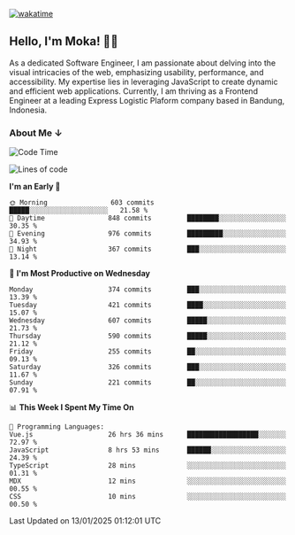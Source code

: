 [![wakatime](https://wakatime.com/badge/user/af9abd23-dba3-4dbe-973c-b045a9417a55.svg?style=social)](https://wakatime.com/@af9abd23-dba3-4dbe-973c-b045a9417a55)
## Hello, I'm Moka! 👋🏼


As a dedicated Software Engineer, I am passionate about delving into the visual intricacies of the web, emphasizing usability, performance, and accessibility. My expertise lies in leveraging JavaScript to create dynamic and efficient web applications. Currently, I am thriving as a Frontend Engineer at a leading Express Logistic Plaform company based in Bandung, Indonesia.

### About Me ↓

<!--START_SECTION:waka-->
![Code Time](http://img.shields.io/badge/Code%20Time-11%2C525%20hrs%2010%20mins-blue)

![Lines of code](https://img.shields.io/badge/From%20Hello%20World%20I%27ve%20Written-4.2%20million%20lines%20of%20code-blue)

**I'm an Early 🐤** 

```text
🌞 Morning                603 commits         █████░░░░░░░░░░░░░░░░░░░░   21.58 % 
🌆 Daytime                848 commits         ████████░░░░░░░░░░░░░░░░░   30.35 % 
🌃 Evening                976 commits         █████████░░░░░░░░░░░░░░░░   34.93 % 
🌙 Night                  367 commits         ███░░░░░░░░░░░░░░░░░░░░░░   13.14 % 
```
📅 **I'm Most Productive on Wednesday** 

```text
Monday                   374 commits         ███░░░░░░░░░░░░░░░░░░░░░░   13.39 % 
Tuesday                  421 commits         ████░░░░░░░░░░░░░░░░░░░░░   15.07 % 
Wednesday                607 commits         █████░░░░░░░░░░░░░░░░░░░░   21.73 % 
Thursday                 590 commits         █████░░░░░░░░░░░░░░░░░░░░   21.12 % 
Friday                   255 commits         ██░░░░░░░░░░░░░░░░░░░░░░░   09.13 % 
Saturday                 326 commits         ███░░░░░░░░░░░░░░░░░░░░░░   11.67 % 
Sunday                   221 commits         ██░░░░░░░░░░░░░░░░░░░░░░░   07.91 % 
```


📊 **This Week I Spent My Time On** 

```text
💬 Programming Languages: 
Vue.js                   26 hrs 36 mins      ██████████████████░░░░░░░   72.97 % 
JavaScript               8 hrs 53 mins       ██████░░░░░░░░░░░░░░░░░░░   24.39 % 
TypeScript               28 mins             ░░░░░░░░░░░░░░░░░░░░░░░░░   01.31 % 
MDX                      12 mins             ░░░░░░░░░░░░░░░░░░░░░░░░░   00.55 % 
CSS                      10 mins             ░░░░░░░░░░░░░░░░░░░░░░░░░   00.50 % 
```


 Last Updated on 13/01/2025 01:12:01 UTC
<!--END_SECTION:waka-->
